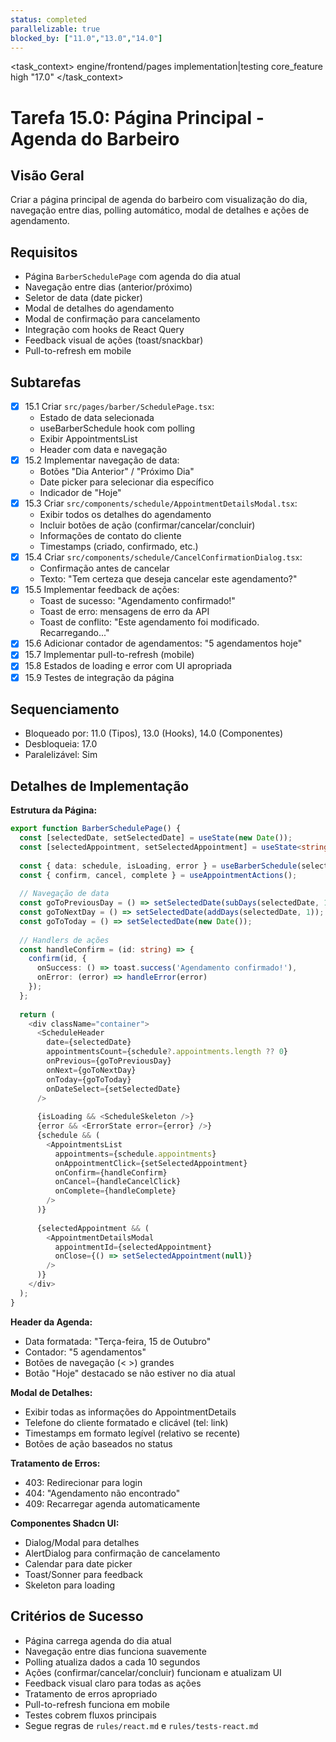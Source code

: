 ```yaml
---
status: completed
parallelizable: true
blocked_by: ["11.0","13.0","14.0"]
---
```


<task_context>
<domain>engine/frontend/pages</domain>
<type>implementation|testing</type>
<scope>core_feature</scope>
<complexity>high</complexity>
<dependencies></dependencies>
<unblocks>"17.0"</unblocks>
</task_context>

# Tarefa 15.0: Página Principal - Agenda do Barbeiro

## Visão Geral
Criar a página principal de agenda do barbeiro com visualização do dia, navegação entre dias, polling automático, modal de detalhes e ações de agendamento.

## Requisitos
- Página `BarberSchedulePage` com agenda do dia atual
- Navegação entre dias (anterior/próximo)
- Seletor de data (date picker)
- Modal de detalhes do agendamento
- Modal de confirmação para cancelamento
- Integração com hooks de React Query
- Feedback visual de ações (toast/snackbar)
- Pull-to-refresh em mobile

## Subtarefas
- [x] 15.1 Criar `src/pages/barber/SchedulePage.tsx`:
  - Estado de data selecionada
  - useBarberSchedule hook com polling
  - Exibir AppointmentsList
  - Header com data e navegação
- [x] 15.2 Implementar navegação de data:
  - Botões "Dia Anterior" / "Próximo Dia"
  - Date picker para selecionar dia específico
  - Indicador de "Hoje"
- [x] 15.3 Criar `src/components/schedule/AppointmentDetailsModal.tsx`:
  - Exibir todos os detalhes do agendamento
  - Incluir botões de ação (confirmar/cancelar/concluir)
  - Informações de contato do cliente
  - Timestamps (criado, confirmado, etc.)
- [x] 15.4 Criar `src/components/schedule/CancelConfirmationDialog.tsx`:
  - Confirmação antes de cancelar
  - Texto: "Tem certeza que deseja cancelar este agendamento?"
- [x] 15.5 Implementar feedback de ações:
  - Toast de sucesso: "Agendamento confirmado!"
  - Toast de erro: mensagens de erro da API
  - Toast de conflito: "Este agendamento foi modificado. Recarregando..."
- [x] 15.6 Adicionar contador de agendamentos: "5 agendamentos hoje"
- [x] 15.7 Implementar pull-to-refresh (mobile)
- [x] 15.8 Estados de loading e error com UI apropriada
- [x] 15.9 Testes de integração da página

## Sequenciamento
- Bloqueado por: 11.0 (Tipos), 13.0 (Hooks), 14.0 (Componentes)
- Desbloqueia: 17.0
- Paralelizável: Sim

## Detalhes de Implementação

**Estrutura da Página:**
```typescript
export function BarberSchedulePage() {
  const [selectedDate, setSelectedDate] = useState(new Date());
  const [selectedAppointment, setSelectedAppointment] = useState<string | null>(null);
  
  const { data: schedule, isLoading, error } = useBarberSchedule(selectedDate);
  const { confirm, cancel, complete } = useAppointmentActions();
  
  // Navegação de data
  const goToPreviousDay = () => setSelectedDate(subDays(selectedDate, 1));
  const goToNextDay = () => setSelectedDate(addDays(selectedDate, 1));
  const goToToday = () => setSelectedDate(new Date());
  
  // Handlers de ações
  const handleConfirm = (id: string) => {
    confirm(id, {
      onSuccess: () => toast.success('Agendamento confirmado!'),
      onError: (error) => handleError(error)
    });
  };
  
  return (
    <div className="container">
      <ScheduleHeader 
        date={selectedDate}
        appointmentsCount={schedule?.appointments.length ?? 0}
        onPrevious={goToPreviousDay}
        onNext={goToNextDay}
        onToday={goToToday}
        onDateSelect={setSelectedDate}
      />
      
      {isLoading && <ScheduleSkeleton />}
      {error && <ErrorState error={error} />}
      {schedule && (
        <AppointmentsList
          appointments={schedule.appointments}
          onAppointmentClick={setSelectedAppointment}
          onConfirm={handleConfirm}
          onCancel={handleCancelClick}
          onComplete={handleComplete}
        />
      )}
      
      {selectedAppointment && (
        <AppointmentDetailsModal
          appointmentId={selectedAppointment}
          onClose={() => setSelectedAppointment(null)}
        />
      )}
    </div>
  );
}
```

**Header da Agenda:**
- Data formatada: "Terça-feira, 15 de Outubro"
- Contador: "5 agendamentos"
- Botões de navegação (< >) grandes
- Botão "Hoje" destacado se não estiver no dia atual

**Modal de Detalhes:**
- Exibir todas as informações do AppointmentDetails
- Telefone do cliente formatado e clicável (tel: link)
- Timestamps em formato legível (relativo se recente)
- Botões de ação baseados no status

**Tratamento de Erros:**
- 403: Redirecionar para login
- 404: "Agendamento não encontrado"
- 409: Recarregar agenda automaticamente

**Componentes Shadcn UI:**
- Dialog/Modal para detalhes
- AlertDialog para confirmação de cancelamento
- Calendar para date picker
- Toast/Sonner para feedback
- Skeleton para loading

## Critérios de Sucesso
- Página carrega agenda do dia atual
- Navegação entre dias funciona suavemente
- Polling atualiza dados a cada 10 segundos
- Ações (confirmar/cancelar/concluir) funcionam e atualizam UI
- Feedback visual claro para todas as ações
- Tratamento de erros apropriado
- Pull-to-refresh funciona em mobile
- Testes cobrem fluxos principais
- Segue regras de `rules/react.md` e `rules/tests-react.md`
